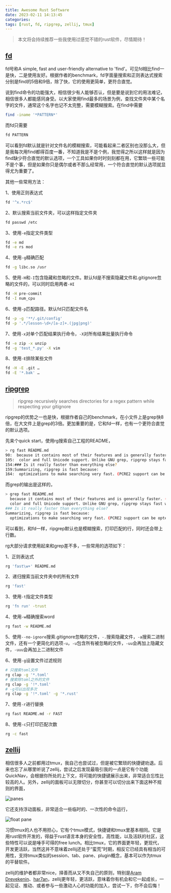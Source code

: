 ```yaml
---
title: Awesome Rust Software
date: 2023-02-11 14:13:45
categories:
tags: [rust, fd, ripgrep, zellij, tmux]
---
```


> 本文将会持续推荐一些我使用过感觉不错的rust软件，尽情期待！

## [fd](https://github.com/sharkdp/fd)

fd号称A simple, fast and user-friendly alternative to 'find'。可见fd相比find一是快，二是使用友好。根据作者的benchmark，fd字面量搜索和正则表达式搜索分别是find的5倍和9倍，除了快，它的使用更简单，更符合直觉。

说到find命令的功能强大，相信很少有人能够否认，但是要是说到它的用法难记，相信很多人都能感同身受。以大家使用find最多的场景为例，查找文件夹中某个名字的文件，通常这个名字也记不太完整，需要模糊搜索。在find中需要

```bash
find -iname '*PATTERN*'
```

而fd只需要

```bash
fd PATTERN
```

可以看到fd默认就是针对文件名的模糊搜索，可能看起来二者区别也没那么大，但是我每次用find都得百度一番，不知道我是不是个例，我觉得之所以这样就是因为find缺少符合直觉的默认选项，一个工具如果你时时刻刻都在用，它繁琐一些可能不是个事，但是如果你只是偶尔或者不那么经常用，一个符合直觉的默认选项就显得尤为重要了。

其他一些常用方法：

1、使用正则表达式

```bash
fd '^x.*rc$'
```

2、默认搜索当前文件夹，可以这样指定文件夹

```bash
fd passwd /etc
```

3、使用`-e`指定文件类型

```bash
fd -e md
fd -e rs mod
```

4、使用`-g`精确匹配

```bash
fd -g libc.so /usr
```

5、使用`-H`和`-I`包含隐藏和忽略的文件。默认fd是不搜索隐藏文件和.gitignore忽略的文件的，可以同时启用两者`-HI`

```bash
fd -H pre-commit
fd -I num_cpu
```

6、使用`-p`匹配路径。默认fd只匹配文件名

```bash
fd -p -g '**/.git/config'
fd -p '.*/lesson-\d+/[a-z]+.(jpg|png)'
```

7、使用`-x`对单个匹配结果执行命令，`-X`对所有结果批量执行命令

```bash
fd -e zip -x unzip
fd -g 'test_*.py' -X vim
```

8、使用`-E`排除某些文件

```bash
fd -H -E .git …
fd -E '*.bak' …
```

## [ripgrep](https://github.com/BurntSushi/ripgrep)

> ripgrep recursively searches directories for a regex pattern while respecting your gitignore

ripgrep的优势之一也是快，根据作者自己的benchmark，在小文件上是grep快8倍，在大文件上是grep的3倍。更加重要的是，它和fd一样，也有一个更符合直觉的默认选项。

先来个quick start，使用rg搜索自己工程的README，

```bash
> rg fast README.md
90:  because it contains most of their features and is generally faster. (See
105:  color and full Unicode support. Unlike GNU grep, ripgrep stays fast while
154:### Is it really faster than everything else?
159:Summarizing, ripgrep is fast because:
164:  optimizations to make searching very fast. (PCRE2 support can be opted into
```

而grep的输出是这样的，

```bash
> grep fast README.md
  because it contains most of their features and is generally faster. (See
  color and full Unicode support. Unlike GNU grep, ripgrep stays fast while
### Is it really faster than everything else?
Summarizing, ripgrep is fast because:
  optimizations to make searching very fast. (PCRE2 support can be opted into
```

可以看到，和fd一样，ripgrep默认也是模糊搜索，打印匹配的行，同时还会带上行数。

rg大部分请求使用起来和grep差不多，一些常用的选项如下：

1、正则表达式

```bash
rg 'fast\w+' README.md
```

2、递归搜索当前文件夹中的所有文件

```bash
rg 'fast'
```

3、使用`-t`指定文件类型

```bash
rg 'fn run' -trust
```

4、使用`-w`精确搜索word

```bash
rg fast -w README.md
```

5、使用`--no-ignore`搜索.gitignore忽略的文件，`-.`搜索隐藏文件，`-a`搜索二进制文件，还有一个更简化的选项`-u`，`-u`包含所有被忽略的文件，`-uu`会再加上隐藏文件，`-uuu`会再加上二进制文件

6、使用`-g`设置文件过滤规则

```bash
# 只搜索toml文件
rg clap -g '*.toml'
# 搜索除toml之外的文件
rg clap -g '!*.toml'
# -g可以出现多次
rg clap -g '!*.toml' -g '*.rust'
```

7、使用`-r`进行替换

```bash
rg fast README.md -r FAST
```

8、使用`-c`只打印匹配次数

```bash
rg -c fast
```

## [zellij](https://github.com/zellij-org/zellij)

相信很多人之前都用过tmux，我自己也尝试过，但是被它繁琐的快捷键劝退。后来也忘了从哪里听说了zellij，尝试之后发现最吸引我的一点是它有个功能QuickNav，会根据你所处的上下文，将可能的快捷键展示出来，非常适合忘性比较高的人。另外，zellij的面板可以无限切分，你甚至可以切分出来下面这种不规则的界面，

![panes](zellij_panes.png)

它还支持浮动面板，非常适合一些临时的、一次性的命令运行，

![float pane](zellij_float_pane.png)

习惯tmux的人也不用担心，它有个tmux模式，快捷键和tmux里基本相同。它是用rust软件开发的，得益于rust语言本身的安全性，高性能，以及活跃的社区，这些特性可以说是唾手可得的free lunch。相比tmux，它的界面更年轻，更现代，开发更活跃，当然这并不意味着zellij还处于“蛮荒”时期，相反它已经具有相当的可用性，支持tmux类似的session、tab、pane、plugin概念，基本可以作为tmux的平替软件。

zellij的维护者都非常nice，择善而从又不失自己的原则，特别是[Aram Drevekenin](https://github.com/imsnif)、[har7an](https://github.com/har7an)，zellij更年轻，更活跃，意味着你有机会和它一起成长，一起见证、推动、或者参与一些激动人心的功能的加入，尝试一下，你不会后悔！
